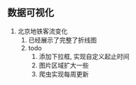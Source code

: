 ## 数据可视化
1. 北京地铁客流变化
    1. 已经展示了完整了折线图
    2. todo
        1. 添加下拉框, 实现自定义起止时间
        2. 图片区域扩大一些
        3. 爬虫实现每周更新